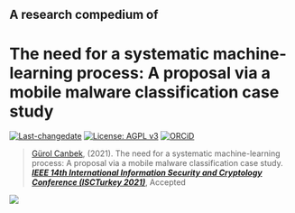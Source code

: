 ## A research compedium of
# The need for a systematic machine-learning process: A proposal via a mobile malware classification case study

[![Last-changedate](https://img.shields.io/badge/last%20change-2021--10--26-brightgreen.svg)](https://github.com/gurol/systematic-ml) [![License: AGPL v3](https://img.shields.io/badge/License-AGPL%20v3-blue.svg)](https://www.gnu.org/licenses/agpl-3.0)  [![ORCiD](https://img.shields.io/badge/ORCiD-0000--0002--9337--097X-green.svg)](https://orcid.org/0000-0002-9337-097X)

> [Gürol Canbek](http:gurol.canbek.com), (2021). The need for a systematic machine-learning process: A proposal via a mobile malware classification case study. ***[IEEE 14th International Information Security and Cryptology Conference (ISCTurkey 2021)](https://iscturkey.org/)***, Accepted

![](./HolisticMLProcess.png)
